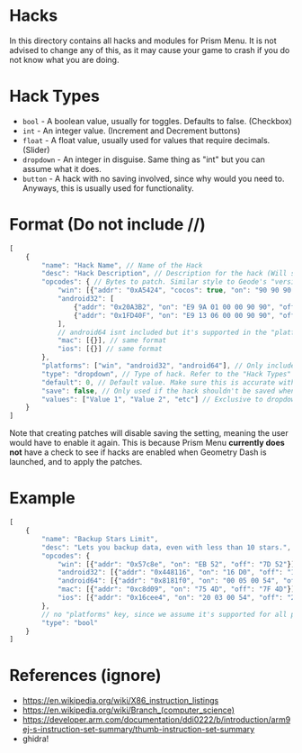 # Hacks
In this directory contains all hacks and modules for Prism Menu.
It is not advised to change any of this, as it may cause your game to crash if you do not know what you are doing.

# Hack Types
* `bool` - A boolean value, usually for toggles. Defaults to false. (Checkbox)
* `int` - An integer value. (Increment and Decrement buttons)
* `float` - A float value, usually used for values that require decimals. (Slider)
* `dropdown` - An integer in disguise. Same thing as "int" but you can assume what it does.
* `button` - A hack with no saving involved, since why would you need to. Anyways, this is usually used for functionality.

# Format (Do not include //)
```js
[
    {
        "name": "Hack Name", // Name of the Hack
        "desc": "Hack Description", // Description for the hack (Will show on the info button, or when hovering)
        "opcodes": { // Bytes to patch. Similar style to Geode's "version" key, except expanded for android32 and android64. This will only work on "bool" types.
            "win": [{"addr": "0xA5424", "cocos": true, "on": "90 90 90 90 90", "off": "F3 0F 10 45 08"}], // cocos is usually reserved for Windows as libcocos2d.dll isn't statically linked. thanks robert!
            "android32": [
                {"addr": "0x20A3B2", "on": "E9 9A 01 00 00 90 90", "off": "80 BB 94 04 00 00 00"}, // this isnt arm code! this is x86! make sure to do arm bytes
                {"addr": "0x1FD40F", "on": "E9 13 06 00 00 90 90", "off": "83 B9 64 03 00 00 01"}
            ],
            // android64 isnt included but it's supported in the "platforms" key. If android64 not included, it will assume that functionality still exists through hooking instead of patching.
            "mac": [{}], // same format
            "ios": [{}] // same format
        },
        "platforms": ["win", "android32", "android64"], // Only include this key if the hack isn't implemented on a specific platform. Any platform not specified will be assumed not supported, and hidden.
        "type": "dropdown", // Type of hack. Refer to the "Hack Types" for more info.
        "default": 0, // Default value. Make sure this is accurate with the hack type.
        "save": false, // Only used if the hack shouldn't be saved when the game closes. (Hacks like speedhack for example)
        "values": ["Value 1", "Value 2", "etc"] // Exclusive to dropdowns. Do not include this key if the type isn't a "dropdown".
    }
]
``` 
Note that creating patches will disable saving the setting, meaning the user would have to enable it again. This is because Prism Menu **currently does not** have a check to see if hacks are enabled when Geometry Dash is launched, and to apply the patches.

# Example 
```js
[
    {
        "name": "Backup Stars Limit",
        "desc": "Lets you backup data, even with less than 10 stars.",
        "opcodes": {
            "win": [{"addr": "0x57c8e", "on": "EB 52", "off": "7D 52"}] // JMP short +0x52
            "android32": [{"addr": "0x448116", "on": "16 D0", "off": "16 DC"}] // BEQ (why is base 0x10000)
            "android64": [{"addr": "0x8181f0", "on": "00 05 00 54", "off": "0C 05 00 54"}], // B.EQ
            "mac": [{"addr": "0xc8d09", "on": "75 4D", "off": "7F 4D"}], // JNZ
            "ios": [{"addr": "0x16cee4", "on": "20 03 00 54", "off": "2C 03 00 54"}] // B.EQ
        },
        // no "platforms" key, since we assume it's supported for all platforms
        "type": "bool"
    }
]
```
# References (ignore)
- https://en.wikipedia.org/wiki/X86_instruction_listings
- https://en.wikipedia.org/wiki/Branch_(computer_science)
- https://developer.arm.com/documentation/ddi0222/b/introduction/arm9ej-s-instruction-set-summary/thumb-instruction-set-summary
- ghidra!
